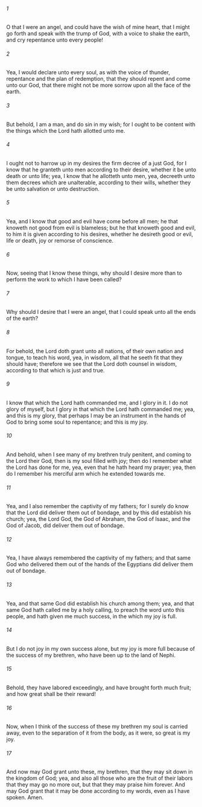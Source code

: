 ###### 1
O that I were an angel, and could have the wish of mine heart, that I might go forth and speak with the trump of God, with a voice to shake the earth, and cry repentance unto every people!

###### 2
Yea, I would declare unto every soul, as with the voice of thunder, repentance and the plan of redemption, that they should repent and come unto our God, that there might not be more sorrow upon all the face of the earth.

###### 3
But behold, I am a man, and do sin in my wish; for I ought to be content with the things which the Lord hath allotted unto me.

###### 4
I ought not to harrow up in my desires the firm decree of a just God, for I know that he granteth unto men according to their desire, whether it be unto death or unto life; yea, I know that he allotteth unto men, yea, decreeth unto them decrees which are unalterable, according to their wills, whether they be unto salvation or unto destruction.

###### 5
Yea, and I know that good and evil have come before all men; he that knoweth not good from evil is blameless; but he that knoweth good and evil, to him it is given according to his desires, whether he desireth good or evil, life or death, joy or remorse of conscience.

###### 6
Now, seeing that I know these things, why should I desire more than to perform the work to which I have been called?

###### 7
Why should I desire that I were an angel, that I could speak unto all the ends of the earth?

###### 8
For behold, the Lord doth grant unto all nations, of their own nation and tongue, to teach his word, yea, in wisdom, all that he seeth fit that they should have; therefore we see that the Lord doth counsel in wisdom, according to that which is just and true.

###### 9
I know that which the Lord hath commanded me, and I glory in it. I do not glory of myself, but I glory in that which the Lord hath commanded me; yea, and this is my glory, that perhaps I may be an instrument in the hands of God to bring some soul to repentance; and this is my joy.

###### 10
And behold, when I see many of my brethren truly penitent, and coming to the Lord their God, then is my soul filled with joy; then do I remember what the Lord has done for me, yea, even that he hath heard my prayer; yea, then do I remember his merciful arm which he extended towards me.

###### 11
Yea, and I also remember the captivity of my fathers; for I surely do know that the Lord did deliver them out of bondage, and by this did establish his church; yea, the Lord God, the God of Abraham, the God of Isaac, and the God of Jacob, did deliver them out of bondage.

###### 12
Yea, I have always remembered the captivity of my fathers; and that same God who delivered them out of the hands of the Egyptians did deliver them out of bondage.

###### 13
Yea, and that same God did establish his church among them; yea, and that same God hath called me by a holy calling, to preach the word unto this people, and hath given me much success, in the which my joy is full.

###### 14
But I do not joy in my own success alone, but my joy is more full because of the success of my brethren, who have been up to the land of Nephi.

###### 15
Behold, they have labored exceedingly, and have brought forth much fruit; and how great shall be their reward!

###### 16
Now, when I think of the success of these my brethren my soul is carried away, even to the separation of it from the body, as it were, so great is my joy.

###### 17
And now may God grant unto these, my brethren, that they may sit down in the kingdom of God; yea, and also all those who are the fruit of their labors that they may go no more out, but that they may praise him forever. And may God grant that it may be done according to my words, even as I have spoken. Amen.

